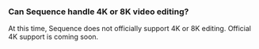 ### Can Sequence handle 4K or 8K video editing?

At this time, Sequence does not officially support 4K or 8K editing. Official 4K support is coming soon.
